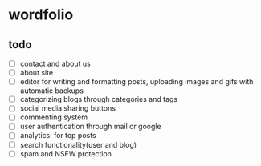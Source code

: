 # wordfolio

## todo

- [ ] contact and about us
- [ ] about site
- [ ] editor for writing and formatting posts, uploading images and gifs with automatic backups
- [ ] categorizing blogs through categories and tags
- [ ] social media sharing buttons
- [ ] commenting system
- [ ] user authentication through mail or google
- [ ] analytics: for top posts
- [ ] search functionality(user and blog)
- [ ] spam and NSFW protection
